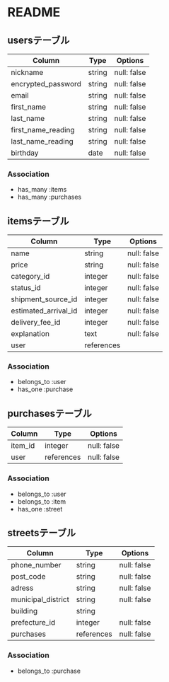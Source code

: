 # README

## usersテーブル
| Column              | Type       | Options      |
| ------------------- | ---------- | ------------ |
| nickname            | string     | null: false  |
| encrypted_password  | string     | null: false  |
| email               | string     | null: false  |
| first_name          | string     | null: false  |
| last_name           | string     | null: false  |
| first_name_reading  | string     | null: false  |
| last_name_reading   | string     | null: false  |
| birthday            | date       | null: false  |

### Association

- has_many  :items
- has_many  :purchases


## itemsテーブル
| Column               | Type       | Options      |
| -------------------- | -------    | ------------ |
| name                 | string     | null: false  |
| price                | string     | null: false  |
| category_id          | integer    | null: false  |
| status_id            | integer    | null: false  |
| shipment_source_id   | integer    | null: false  |
| estimated_arrival_id | integer    | null: false  |
| delivery_fee_id      | integer    | null: false  |
| explanation          | text       | null: false  |
| user                 |references  |              |

### Association

- belongs_to :user
- has_one    :purchase


## purchasesテーブル
| Column         | Type       | Options      |
| -------------- | -------    | ------------ |
| item_id        | integer    | null: false  |
| user           | references | null: false  |

### Association

- belongs_to :user
- belongs_to :item
- has_one    :street


## streetsテーブル
| Column             | Type       | Options      |
| ------------------ | -------    | ------------ |
| phone_number       | string     | null: false  |
| post_code          | string     | null: false  |
| adress             | string     | null: false  |
| municipal_district | string     | null: false  |
| building           | string     |              |
| prefecture_id      | integer    | null: false  |
| purchases          | references | null: false  |
### Association

- belongs_to :purchase